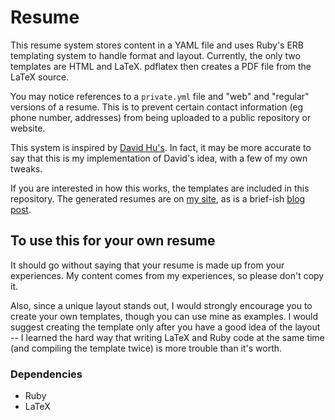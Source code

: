 Resume
======

This resume system stores content in a YAML file and uses Ruby's ERB templating system to handle format and layout. Currently, the only two templates are HTML and LaTeX. pdflatex then creates a PDF file from the LaTeX source.

You may notice references to a `private.yml` file and "web" and "regular" versions of a resume. This is to prevent certain contact information (eg phone number, addresses) from being uploaded to a public repository or website.

This system is inspired by [David Hu's][]. In fact, it may be more accurate to say that this is my implementation of David's idea, with a few of my own tweaks.

If you are interested in how this works, the templates are included in this repository. The generated resumes are on [my site][], as is a brief-ish [blog post][].

[David Hu's]: https://github.com/divad12/resume
[my site]: http://csclub.uwaterloo.ca/~m5yee/resume.html
[blog post]: http://csclub.uwaterloo.ca/~m5yee/blog/yaml_resume.html

To use this for your own resume
-------------------------------

It should go without saying that your resume is made up from your experiences. My content comes from my experiences, so please don't copy it.

Also, since a unique layout stands out, I would strongly encourage you to create your own templates, though you can use mine as examples. I would suggest creating the template only after you have a good idea of the layout -- I learned the hard way that writing LaTeX and Ruby code at the same time (and compiling the template twice) is more trouble than it's worth.

### Dependencies
* Ruby
* LaTeX
